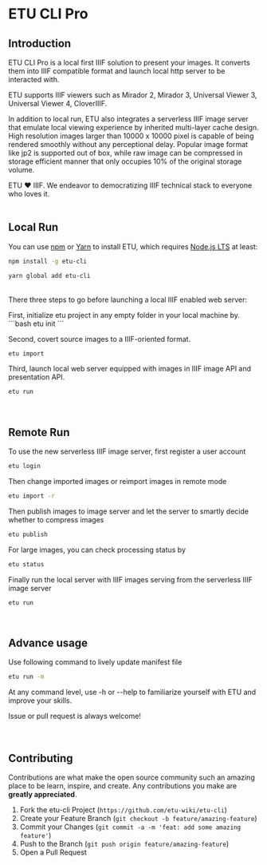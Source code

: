 # ETU CLI Pro
## Introduction
ETU CLI Pro is a local first IIIF solution to present your images. It converts them into IIIF compatible format and launch local http server to be interacted with.
<p>
ETU supports IIIF viewers such as Mirador 2, Mirador 3, Universal Viewer 3, Universal Viewer 4, CloverIIIF. 
<p>
In addition to local run, ETU also integrates a serverless IIIF image server that emulate local viewing experience by inherited multi-layer cache design. High resolution images larger than 10000 x 10000 pixel is capable of being rendered smoothly without any perceptional delay. Popular image format like jp2 is supported out of box, while raw image can be compressed in storage efficient manner that only occupies 10% of the original storage volume.
<p>
ETU ❤️ IIIF. We endeavor to democratizing IIIF technical stack to everyone who loves it.
<br />
<br />

## Local Run
You can use [npm](https://www.npmjs.com/) or [Yarn](https://yarnpkg.com/en/) to install ETU, which requires [Node.js LTS](https://nodejs.org) at least: 

```bash
npm install -g etu-cli
```
```bash
yarn global add etu-cli
```
<br />
There three steps to go before launching a local IIIF enabled web server:
<p>
First, initialize etu project in any empty folder in your local machine by.
```bash
etu init
```

Second, covert source images to a IIIF-oriented format.
```bash
etu import
```

Third, launch local web server equipped with images in IIIF image API and presentation API.
```bash
etu run
```
<br />

## Remote Run
To use the new serverless IIIF image server, first register a user account
```bash
etu login
```

Then change imported images or reimport images in remote mode
```bash
etu import -r
```

Then publish images to image server and let the server to smartly decide whether to compress images
```bash
etu publish
```

For large images, you can check processing status by
```bash
etu status
```

Finally run the local server with IIIF images serving from the serverless IIIF image server
```bash
etu run
```
<br />

## Advance usage
Use following command to lively update manifest file
```bash
etu run -m
```
<p>
At any command level, use -h or --help to familiarize yourself with ETU and improve your skills.

<p>
Issue or pull request is always welcome!
<br />
<br />
<br />

## Contributing
Contributions are what make the open source community such an amazing place to be learn, inspire, and create. Any contributions you make are **greatly appreciated**.

1. Fork the etu-cli Project (`https://github.com/etu-wiki/etu-cli`)
2. Create your Feature Branch (`git checkout -b feature/amazing-feature`)
3. Commit your Changes (`git commit -a -m 'feat: add some amazing feature'`)
4. Push to the Branch (`git push origin feature/amazing-feature`)
5. Open a Pull Request